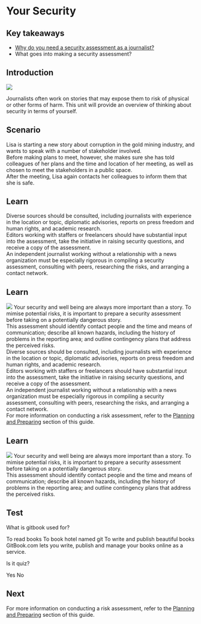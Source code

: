 # Your Security
## Key takeaways
* [Why do you need a security assessment as a journalist?](en/topics/understand-2-security/1-your-security/3-1-learn.md)
* What goes into making a security assessment?


## Introduction
![](recap.png)

Journalists often work on stories that may expose them to risk of physical or other forms of harm. This unit will provide an overview of thinking about security in terms of yourself.



## Scenario
Lisa is starting a new story about corruption in the gold mining industry, and wants to speak with a number of stakeholder involved.
<br>
Before making plans to meet, however, she makes sure she has told colleagues of her plans and the time and location of her meeting, as well as chosen to meet the stakeholders in a public space.
<br>
After the meeting, Lisa again contacts her colleagues to inform them that she is safe.

## Learn
Diverse sources should be consulted, including journalists with experience in the location or topic, diplomatic advisories, reports on press freedom and human rights, and academic research.
<br>
Editors working with staffers or freelancers should have substantial input into the assessment, take the initiative in raising security questions, and receive a copy of the assessment.
<br>
An independent journalist working without a relationship with a news organization must be especially rigorous in compiling a security assessment, consulting with peers, researching the risks, and arranging a contact network.


## Learn
![](recap.png)
Your security and well being are always more important than a story. To mimise potential risks, it is important to prepare a security assessment before taking on a potentially dangerous story.
<br>
This assessment should identify contact people and the time and means of communication; describe all known hazards, including the history of problems in the reporting area; and outline contingency plans that address the perceived risks.
<br>
Diverse sources should be consulted, including journalists with experience in the location or topic, diplomatic advisories, reports on press freedom and human rights, and academic research.
<br>
Editors working with staffers or freelancers should have substantial input into the assessment, take the initiative in raising security questions, and receive a copy of the assessment.
<br>
An independent journalist working without a relationship with a news organization must be especially rigorous in compiling a security assessment, consulting with peers, researching the risks, and arranging a contact network.
<br>
For more information on conducting a risk assessment, refer to the [Planning and Preparing](en/topics/practice-2-planning/0-getting-started/1-intro.md) section of this guide.


## Learn
![](recap.png)
Your security and well being are always more important than a story. To mimise potential risks, it is important to prepare a security assessment before taking on a potentially dangerous story.
<br>
This assessment should identify contact people and the time and means of communication; describe all known hazards, including the history of problems in the reporting area; and outline contingency plans that address the perceived risks.

## Test
<quiz name="Gitbook Quiz">
    <question multiple>
        <p>What is gitbook used for?</p>
        <answer correct>To read books</answer>
        <answer>To book hotel named git</answer>
        <answer correct>To write and publish beautiful books</answer>
        <explanation>GitBook.com lets you write, publish and manage your books online as a service.</explanation>
    </question>
    <question>
        <p>Is it quiz?</p>
        <answer correct>Yes</answer>
        <answer>No</answer>
    </question>
</quiz>

## Next
For more information on conducting a risk assessment, refer to the [Planning and Preparing](en/topics/practice-2-planning/0-getting-started/1-intro.md) section of this guide.


